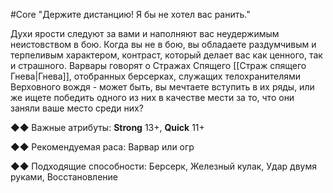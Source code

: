 #Core
"Держите дистанцию! Я бы не хотел вас ранить."

Духи ярости следуют за вами и наполняют вас неудержимым неистовством в бою. Когда вы не в бою, вы обладаете раздумчивым и терпеливым характером, контраст, который делает вас как ценного, так и страшного. Варвары говорят о Стражах Спящего [[Страж спящего Гнева|Гнева]], отобранных берсерках, служащих телохранителями Верховного вождя - может быть, вы мечтаете вступить в их ряды, или же ищете победить одного из них в качестве мести за то, что они заняли ваше место среди них?

◆◆ Важные атрибуты: **Strong** 13+, **Quick** 11+

◆◆ Рекомендуемая раса: Варвар или огр

◆◆ Подходящие способности: Берсерк, Железный кулак, Удар двумя руками, Восстановление
